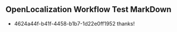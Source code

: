 ## OpenLocalization Workflow Test MarkDown
* 4624a44f-b41f-4458-b1b7-1d22e0ff1952 thanks!

<!--HONumber=Jul16_HO3-->


